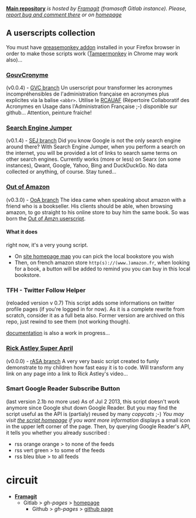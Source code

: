 **[Main repository][origin]** *is hosted by [Framagit][Framagit] (framasoft Gitlab instance). Please, [report bug and comment there][issues] or on [homepage][homepage]*
## A userscripts collection
You must have [greasemonkey addon][greasemonkey] installed in your Firefox browser in order to make those scripts work ([Tampermonkey][tampermonkey] in Chrome may work also)...

### [GouvCronyme](https://framagit.org/sycom/userScripts/raw/master/GouvCronyme.user.js)
(v0.0.4) - [GVC branch][gvc]
Un userscript pour transformer les acronymes incompréhensibles de l'administration française en acronymes plus explicites via la balise `<abbr>`. Utilise le [RCAUAF][rcauaf] (Répertoire Collaboratif des Acronymes en Usage dans l'Administration Française ;-) disponible sur github... Attention, peinture fraiche!

### [Search Engine Jumper](https://framagit.org/sycom/userScripts/raw/master/SearchEngineJumper.user.js)
(v0.1.4) - [SEJ branch](https://framagit.org/sycom/userScripts/tree/SEJ)
Did you know Google is not the only search engine around there? With Search Engine Jumper, when you perform a search on the internet, you will be provided a lot of links to search same terms on other search engines. Currently works (more or less) on Searx (on some instances), Qwant, Google, Yahoo, Bing and DuckDuckGo. No data collected or anything, of course. Stay tuned...

### [Out of Amazon](https://framagit.org/sycom/userScripts/raw/master/OutOfAmazon.user.js)
(v0.3.0) - [OoA branch](https://framagit.org/sycom/userScripts/tree/OoA)
The idea came when speaking about amazon with a friend who is a bookseller. His clients should be able, when browsing amazon, to go straight to his online store to buy him the same book. So was born the [Out of Am*z*n userscript][OoA-home].
#### What it does
right now, it's a very young script.
* On [site homepage map][OoA-home-map] you can pick the local bookstore you wish
* Then, on french amazon store `http(s)://(www.)amazon.fr`, when looking for a book, a button will be added to remind you you can buy in this local bookstore.

### TFH - Twitter Follow Helper
(reloaded version v 0.7)
This script adds some informations on twitter profile pages (if you're logged in for now). As it is a complete rewrite from scratch, consider it as a full beta also. Former version are archived on this repo, just rewind to see them (not working though).

[documentation](./TwitterFollowHelper/documentation.md) is also a work in progress...

### [Rick Astley Super April](https://framagit.org/sycom/userScripts/raw/master/rickAstleySuperApril.user.js)
(v0.0.0) - [rASA branch](https://framagit.org/sycom/userScripts/tree/rASA)
A very very basic script created to funly demonstrate to my children how fast easy it is to code. Will transform any link on any page into a link to Rick Astley's video...

### Smart Google Reader Subscribe Button
(last version 2.1b no more use)
As of Jul 2 2013, this script doesn't work anymore since Google shut down Google Reader. But you may find the script useful as the API is (partialy) reused by many *copycats* ;-)
*You may visit [the script homepage](http://sylvain.comte.online.fr/AirCarnet/?post/Smart-Google-Subscriber) if you want more information*
displays a small icon in the upper left corner of the page. Then, by querying Google Reader's API, it tells you whether you already suscribed :
* rss orange orange > to none of the feeds
* rss vert green > to some of the feeds
* rss bleu blue > to all feeds

# circuit
* **[Framagit][origin]**
   * Gitlab > *gh-pages* > [homepage][homepage]
      * Github > *gh-pages* > [github page][github-page]

[origin]:https://framagit.org/sycom/userScripts
[issues]:https://framagit.org/sycom/userScripts/issues
[homepage]:https://sycom.gitlab.io/userScripts
[github-page]:https://sycom.github.io/userScripts
[gvc]:https://framagit.org/sycom/userScripts/tree/GVC

[greasemonkey]:https://addons.mozilla.org/en/firefox/addon/greasemonkey/
[tampermonkey]:https://chrome.google.com/webstore/detail/tampermonkey/dhdgffkkebhmkfjojejmpbldmpobfkfo
[Framagit]:https://framagit.org/sycom/userScripts
[rcauaf]:https://github.com/michelbl/RCAUAF

[OoA-home]:http://sycom.github.io/outOfAm-z-n
[OoA-home-map]:http://sycom.github.io/outOfAm-z-n/map.html
